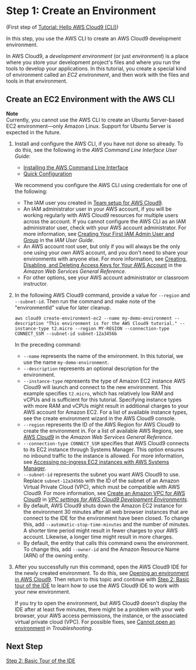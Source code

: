 # Step 1: Create an Environment<a name="tutorial-create-environment-cli-step1"></a>

\(First step of [Tutorial: Hello AWS Cloud9 \(CLI\)](tutorial-basic-cli.md)\)

In this step, you use the AWS CLI to create an AWS Cloud9 development environment\.

In AWS Cloud9, a *development environment* \(or just *environment*\) is a place where you store your development project's files and where you run the tools to develop your applications\. In this tutorial, you create a special kind of environment called an *EC2 environment*, and then work with the files and tools in that environment\.

## Create an EC2 Environment with the AWS CLI<a name="tutorial-create-environment-cli"></a>

**Note**  
Currently, you cannot use the AWS CLI to create an Ubuntu Server\-based EC2 environment—only Amazon Linux\. Support for Ubuntu Server is expected in the future\.

1. Install and configure the AWS CLI, if you have not done so already\. To do this, see the following in the *AWS Command Line Interface User Guide*:
   +  [Installing the AWS Command Line Interface](https://docs.aws.amazon.com/cli/latest/userguide/installing.html) 
   +  [Quick Configuration](https://docs.aws.amazon.com/cli/latest/userguide/cli-chap-getting-started.html#cli-quick-configuration) 

   We recommend you configure the AWS CLI using credentials for one of the following:
   + The IAM user you created in [Team setup for AWS Cloud9](setup.md)\.
   + An IAM administrator user in your AWS account, if you will be working regularly with AWS Cloud9 resources for multiple users across the account\. If you cannot configure the AWS CLI as an IAM administrator user, check with your AWS account administrator\. For more information, see [Creating Your First IAM Admin User and Group](https://docs.aws.amazon.com/IAM/latest/UserGuide/getting-started_create-admin-group.html) in the *IAM User Guide*\.
   + An AWS account root user, but only if you will always be the only one using your own AWS account, and you don't need to share your environments with anyone else\. For more information, see [Creating, Disabling, and Deleting Access Keys for Your AWS Account](https://docs.aws.amazon.com/general/latest/gr/managing-aws-access-keys.html#create-aws-access-key) in the *Amazon Web Services General Reference*\.
   + For other options, see your AWS account administrator or classroom instructor\.

1. In the following AWS Cloud9 command, provide a value for `--region` and `--subnet-id`\. Then run the command and make note of the "environmentId" value for later cleanup\.

   ```
   aws cloud9 create-environment-ec2 --name my-demo-environment --description "This environment is for the AWS Cloud9 tutorial." --instance-type t2.micro --region MY-REGION --connection-type CONNECT_SSM --subnet-id subnet-12a3456b
   ```

   In the preceding command:
   +  `--name` represents the name of the environment\. In this tutorial, we use the name `my-demo-environment`\.
   +  `--description` represents an optional description for the environment\.
   +  `--instance-type` represents the type of Amazon EC2 instance AWS Cloud9 will launch and connect to the new environment\. This example specifies `t2.micro`, which has relatively low RAM and vCPUs and is sufficient for this tutorial\. Specifying instance types with more RAM and vCPUs might result in additional charges to your AWS account for Amazon EC2\. For a list of available instance types, see the create environment wizard in the AWS Cloud9 console\.
   +  `--region` represents the ID of the AWS Region for AWS Cloud9 to create the environment in\. For a list of available AWS Regions, see [AWS Cloud9](https://docs.aws.amazon.com/general/latest/gr/rande.html#cloud9_region) in the *Amazon Web Services General Reference*\.
   +  `--connection-type CONNECT_SSM` specifies that AWS Cloud9 connects to its EC2 instance through Systems Manager\. This option ensures no inbound traffic to the instance is allowed\. For more information, see [Accessing no\-ingress EC2 instances with AWS Systems Manager](ec2-ssm.md)\. 
   +  `--subnet-id` represents the subnet you want AWS Cloud9 to use\. Replace `subnet-12a3456b` with the ID of the subnet of an Amazon Virtual Private Cloud \(VPC\), which must be compatible with AWS Cloud9\. For more information, see [Create an Amazon VPC for AWS Cloud9](vpc-settings.md#vpc-settings-create-vpc) in *[VPC settings for AWS Cloud9 Development Environments](vpc-settings.md)*\.
   + By default, AWS Cloud9 shuts down the Amazon EC2 instance for the environment 30 minutes after all web browser instances that are connect to the IDE for the environment have been closed\. To change this, add `--automatic-stop-time-minutes` and the number of minutes\. A shorter time period might result in fewer charges to your AWS account\. Likewise, a longer time might result in more charges\.
   + By default, the entity that calls this command owns the environment\. To change this, add `--owner-id` and the Amazon Resource Name \(ARN\) of the owning entity\.

1. After you successfully run this command, open the AWS Cloud9 IDE for the newly created environment\. To do this, see [Opening an environment in AWS Cloud9](open-environment.md)\. Then return to this topic and continue with [Step 2: Basic tour of the IDE](tutorial-tour-ide.md) to learn how to use the AWS Cloud9 IDE to work with your new environment\.

   If you try to open the environment, but AWS Cloud9 doesn't display the IDE after at least five minutes, there might be a problem with your web browser, your AWS access permissions, the instance, or the associated virtual private cloud \(VPC\)\. For possible fixes, see [Cannot open an environment](troubleshooting.md#troubleshooting-env-loading) in *Troubleshooting*\.

## Next Step<a name="tutorial-create-environment-cli-step1-next"></a>

[Step 2: Basic Tour of the IDE](tutorial-tour-ide-cli-step2.md)